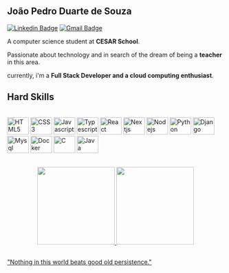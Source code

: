## João Pedro Duarte de Souza

[![Linkedin Badge](https://img.shields.io/badge/-João%20Pedro%20Duarte-00875f?style=flat-square&color=151515&logo=Linkedin&logoColor=white&link=https://www.linkedin.com/in/diego-schell-fernandes/)](www.linkedin.com/in/joãopedroduarte/) 
[![Gmail Badge](https://img.shields.io/badge/-jpdsdev@gmail.com-00875f?style=flat-square&color=151515&logo=Gmail&logoColor=white&link=mailto:jpdsdev@gmail.com)](mailto:jpdsdev@gmail.com)

<p>A computer science student at <strong>CESAR School</strong>.</p>
<p>Passionate about technology and in search of the dream of being a <strong>teacher</strong> in this area.</p>
<p>currently, i'm a <strong>Full Stack Developer and a cloud computing enthusiast</strong>.</p>

## Hard Skills

<div style="display : inline_block"><br>
  <img src="https://cdn.jsdelivr.net/gh/devicons/devicon/icons/html5/html5-original.svg" width="50" height="40" alt="HTML5" />
  <img src="https://cdn.jsdelivr.net/gh/devicons/devicon/icons/css3/css3-original.svg" width="50" height="40" alt="CSS3" />
  <img src="https://cdn.jsdelivr.net/gh/devicons/devicon/icons/javascript/javascript-plain.svg" width="50" height="40" alt="Javascript" />
  <img src="https://cdn.jsdelivr.net/gh/devicons/devicon/icons/typescript/typescript-original.svg" width="50" height="40" alt="Typescript" />
  <img src="https://cdn.jsdelivr.net/gh/devicons/devicon/icons/react/react-original.svg" width="50" height="40" alt="React" />
  <img src="https://cdn.jsdelivr.net/gh/devicons/devicon/icons/nextjs/nextjs-original-wordmark.svg" width="50" height="40" alt="Nextjs" />
  <img src="https://cdn.jsdelivr.net/gh/devicons/devicon/icons/nodejs/nodejs-original-wordmark.svg" width="50" height="40" alt="Nodejs" />
  <img src="https://cdn.jsdelivr.net/gh/devicons/devicon/icons/python/python-original.svg" width="50" height="40" alt="Python" />
  <img src="https://cdn.jsdelivr.net/gh/devicons/devicon/icons/django/django-plain-wordmark.svg" width="50" height="40" alt="Django" />
  <img src="https://cdn.jsdelivr.net/gh/devicons/devicon/icons/mysql/mysql-original-wordmark.svg" width="50" height="40" alt="Mysql" />
  <img src="https://cdn.jsdelivr.net/gh/devicons/devicon/icons/docker/docker-plain-wordmark.svg" width="50" height="40" alt="Docker" />
  <img src="https://cdn.jsdelivr.net/gh/devicons/devicon/icons/c/c-original.svg" width="50" height="40" alt="C" />
  <img src="https://cdn.jsdelivr.net/gh/devicons/devicon/icons/java/java-original.svg" width="50" height="40" alt="Java" />
</div>

## 
<div align="center">
  <a href="https://github.com/joaopedrosduarte">
  <img height="180em" src="https://github-readme-stats.vercel.app/api?username=joaopedrosduarte&show_icons=true&theme=dark&include_all_commits=true&count_private=true"/>
  <img height="180em" src="https://github-readme-stats.vercel.app/api/top-langs/?username=joaopedrosduarte&layout=compact&langs_count=7&theme=dark"/>
</div>

##

<p>
  "Nothing in this world beats good old persistence."
</p>

